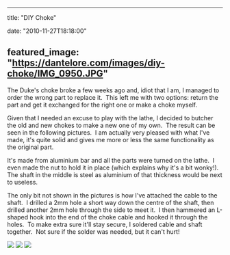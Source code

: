 
---
title: "DIY Choke"

date: "2010-11-27T18:18:00"

featured_image: "https://dantelore.com/images/diy-choke/IMG_0950.JPG"
---


The Duke's choke broke a few weeks ago and, idiot that I am, I managed to order the wrong part to replace it.  This left me with two options: return the part and get it exchanged for the right one or make a choke myself.

Given that I needed an excuse to play with the lathe, I decided to butcher the old and new chokes to make a new one of my own.  The result can be seen in the following pictures.  I am actually very pleased with what I've made, it's quite solid and gives me more or less the same functionality as the original part.

It's made from aluminium bar and all the parts were turned on the lathe.  I even made the nut to hold it in place (which explains why it's a bit wonky!).  The shaft in the middle is steel as aluminium of that thickness would be next to useless.

The only bit not shown in the pictures is how I've attached the cable to the shaft.  I drilled a 2mm hole a short way down the centre of the shaft, then drilled another 2mm hole through the side to meet it.  I then hammered an L-shaped hook into the end of the choke cable and hooked it through the holes.  To make extra sure it'll stay secure, I soldered cable and shaft together.  Not sure if the solder was needed, but it can't hurt!

<a href="http://1.bp.blogspot.com/_62oTnOHwOSo/TPFLNAv4JFI/AAAAAAAACN4/WQ0A1pRYPbA/s1600/IMG_0950.JPG"><img src="https://dantelore.com/images/diy-choke/IMG_0950.JPG"/></a>
<a href="http://1.bp.blogspot.com/_62oTnOHwOSo/TPFLOS7FPXI/AAAAAAAACN8/7yXj9OL4FHI/s1600/IMG_0957.JPG"><img src="https://dantelore.com/images/diy-choke/IMG_0957.JPG"/></a>
<a href="http://3.bp.blogspot.com/_62oTnOHwOSo/TPFLPH2bQwI/AAAAAAAACOA/xHtVirHtqew/s1600/IMG_0958.JPG"><img src="https://dantelore.com/images/diy-choke/IMG_0958.JPG"/></a>